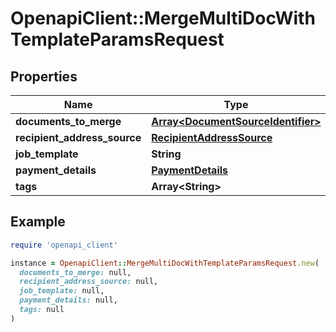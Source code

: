 # OpenapiClient::MergeMultiDocWithTemplateParamsRequest

## Properties

| Name | Type | Description | Notes |
| ---- | ---- | ----------- | ----- |
| **documents_to_merge** | [**Array&lt;DocumentSourceIdentifier&gt;**](DocumentSourceIdentifier.md) |  |  |
| **recipient_address_source** | [**RecipientAddressSource**](RecipientAddressSource.md) |  |  |
| **job_template** | **String** |  |  |
| **payment_details** | [**PaymentDetails**](PaymentDetails.md) |  |  |
| **tags** | **Array&lt;String&gt;** |  | [optional] |

## Example

```ruby
require 'openapi_client'

instance = OpenapiClient::MergeMultiDocWithTemplateParamsRequest.new(
  documents_to_merge: null,
  recipient_address_source: null,
  job_template: null,
  payment_details: null,
  tags: null
)
```

